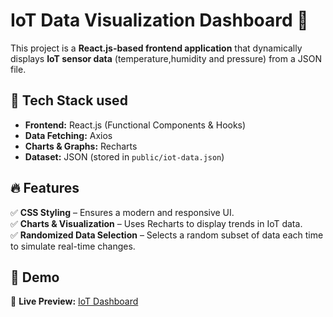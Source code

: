
# IoT Data Visualization Dashboard 🚀  

This project is a **React.js-based frontend application** that dynamically displays **IoT sensor data** (temperature,humidity and pressure) from a JSON file. 

## 🌟 Tech Stack used
- **Frontend:** React.js (Functional Components & Hooks)  
- **Data Fetching:** Axios  
- **Charts & Graphs:** Recharts  
- **Dataset:** JSON (stored in `public/iot-data.json`)  

## 🔥 Features  

✅ **CSS Styling** – Ensures a modern and responsive UI.  
✅ **Charts & Visualization** – Uses Recharts to display trends in IoT data.  
✅ **Randomized Data Selection** – Selects a random subset of data each time to simulate real-time changes.  

## 🎥 Demo  
🔗 **Live Preview:** [IoT Dashboard](https://usha0401.github.io/iot-dashboard/)  

